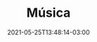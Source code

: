 ---
# Essential settings
title: "Música"
type: "banner"
date: 2021-05-25T13:48:14-03:00
translationKey: "Music"

# Scheduling
draft: false

# Organization
layout:
topics: [""]
tags: []

# Style
style: "imagetext"
size: "xl"
color: ""
textColor: "#fff"
weight: "1"

# Custom Classes
headerClass: "gone"
titleClass: "pt-3 display-1"
summaryClass: ""
footerClass: "gone"

# Thumbnail / Featured
summary: "“Depois do silêncio, música é a melhor para se expressar o inexpressável.” – Aldous Huxley"
thumb: ""
alt: ""
---
